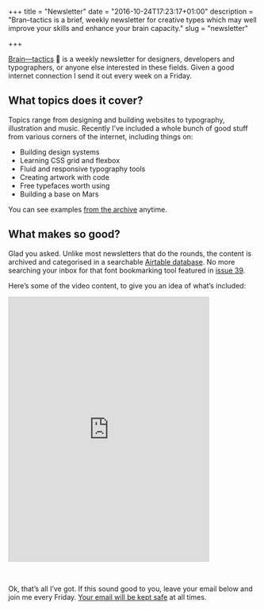 +++
title = "Newsletter"
date = "2016-10-24T17:23:17+01:00"
description = "Bran–tactics is a brief, weekly newsletter for creative types which may well improve your skills and enhance your brain capacity."
slug = "newsletter"

+++

[Brain&mdash;tactics](https://us14.campaign-archive.com/home/?u=4e8fba8d0ab4a857159c0104e&id=d6ad2b65ca) 🤯 is a weekly newsletter for designers, developers and typographers, or anyone else interested in these fields. Given a good internet connection I send it out every week on a Friday.

## What topics does it cover?

Topics range from designing and building websites to typography, illustration and music. Recently I’ve included a whole bunch of good stuff from various corners of the internet, including things on:

- Building design systems
- Learning CSS grid and flexbox
- Fluid and responsive typography tools
- Creating artwork with code
- Free typefaces worth using
- Building a base on Mars

You can see examples [from the archive](http://us14.campaign-archive1.com/home/?u=4e8fba8d0ab4a857159c0104e&id=d6ad2b65ca) anytime.


## What makes so good?

Glad you asked. Unlike most newsletters that do the rounds, the content is archived and categorised in a searchable [Airtable database](https://airtable.com/). No more searching your inbox for that font bookmarking tool featured in [issue 39](https://mailchi.mp/ca2d3fa2a35c/new-in-detail-design-systems-book-font-bookmarking).

Here’s some of the video content, to give you an idea of what’s included:

<iframe class="airtable-embed" src="https://airtable.com/embed/shrZkDHafb9C6TP4w?backgroundColor=purple&viewControls=on" frameborder="0" onmousewheel="" width="80%" height="533" style="background: transparent; border: 1px solid #ccc; margin-bottom: 32px;"></iframe>

Ok, that’s all I’ve got. If this sound good to you, leave your email below and join me every Friday. [Your email will be kept safe](/privacy/) at all times.
